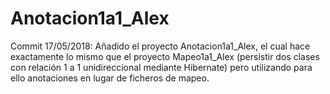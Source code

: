 # Anotacion1a1_Alex

Commit 17/05/2018: Añadido el proyecto Anotacion1a1_Alex, el cual hace exactamente lo mismo que el proyecto Mapeo1a1_Alex (persistir dos clases con relación 1 a 1 unidireccional mediante Hibernate) pero utilizando para ello anotaciones en lugar de ficheros de mapeo.